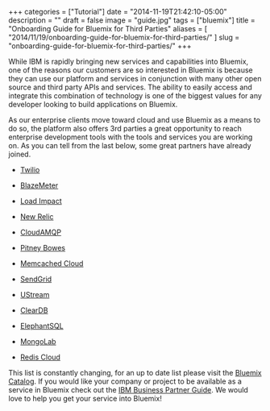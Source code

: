 +++
categories = ["Tutorial"]
date = "2014-11-19T21:42:10-05:00"
description = ""
draft = false
image = "guide.jpg"
tags = ["bluemix"]
title = "Onboarding Guide for Bluemix for Third Parties"
aliases = [
    "2014/11/19/onboarding-guide-for-bluemix-for-third-parties/"
]
slug = "onboarding-guide-for-bluemix-for-third-parties/"
+++

While IBM is rapidly bringing new services and capabilities into Bluemix, one of the reasons our customers are so interested in Bluemix is because they can use our platform and services in conjunction with many other open source and third party APIs and services. The ability to easily access and integrate this combination of technology is one of the biggest values for any developer looking to build applications on Bluemix.

As our enterprise clients move toward cloud and use Bluemix as a means to do so, the platform also offers 3rd parties a great opportunity to reach enterprise development tools with the tools and services you are working on. As you can tell from the last below, some great partners have already joined.


  * [Twilio](https://ace.ng.bluemix.net/?cm_mmc=developerWorks-_-dWdevcenter-_-bluemix-_-lp#/store/cloudOEPaneId=store&serviceOfferingGuid=bc6f7b08-5589-4f43-86da-90b710bd81af&fromCatalog=true)


  * [BlazeMeter](https://ace.ng.bluemix.net/?cm_mmc=developerWorks-_-dWdevcenter-_-bluemix-_-lp#/store/cloudOEPaneId=store&serviceOfferingGuid=bed0b74d-6d3e-47b4-ade5-b1407a5b1795&fromCatalog=true)


  * [Load Impact](https://ace.ng.bluemix.net/?cm_mmc=developerWorks-_-dWdevcenter-_-bluemix-_-lp#/store/cloudOEPaneId=store&serviceOfferingGuid=dce48839-4924-48bc-b473-2c7905466dc4&fromCatalog=true)


  * [New Relic](https://ace.ng.bluemix.net/?cm_mmc=developerWorks-_-dWdevcenter-_-bluemix-_-lp#/store/cloudOEPaneId=store&serviceOfferingGuid=aefbfa7f-93e0-46ad-ac29-ed23981b8c8d&fromCatalog=true)


  * [CloudAMQP](https://ace.ng.bluemix.net/?cm_mmc=developerWorks-_-dWdevcenter-_-bluemix-_-lp#/store/cloudOEPaneId=store&serviceOfferingGuid=7732ee9c-0570-43cc-a61f-75d303b57c05&fromCatalog=true)


  * [Pitney Bowes](https://ace.ng.bluemix.net/?cm_mmc=developerWorks-_-dWdevcenter-_-bluemix-_-lp#/store/cloudOEPaneId=store&serviceOfferingGuid=44698cab-8ca0-414b-9b6d-a0f4ac1277da&fromCatalog=true)


  * [Memcached Cloud](https://ace.ng.bluemix.net/?cm_mmc=developerWorks-_-dWdevcenter-_-bluemix-_-lp#/store/cloudOEPaneId=store&serviceOfferingGuid=9f901350-8603-4d51-9830-a768f757e10b&fromCatalog=true)


  * [SendGrid](https://ace.ng.bluemix.net/?cm_mmc=developerWorks-_-dWdevcenter-_-bluemix-_-lp#/store/cloudOEPaneId=store&serviceOfferingGuid=d12e1a82-ecc0-4bd4-95e9-93b29b1d968d&fromCatalog=true)


  * [UStream](https://ace.ng.bluemix.net/?cm_mmc=developerWorks-_-dWdevcenter-_-bluemix-_-lp#/store/cloudOEPaneId=store&serviceOfferingGuid=05447c76-4e42-4fcb-b1ed-0ddb29eacd04&fromCatalog=true)


  * [ClearDB](https://ace.ng.bluemix.net/?cm_mmc=developerWorks-_-dWdevcenter-_-bluemix-_-lp#/store/serviceOfferingGuid=d14f3880-6a1d-4c41-806d-6f7c0769e0e8&fromCatalog=true)


  * [ElephantSQL](https://ace.ng.bluemix.net/?cm_mmc=developerWorks-_-dWdevcenter-_-bluemix-_-lp#/store/serviceOfferingGuid=604e3b5d-f1d1-42a8-978c-d4c5b49c85cd&fromCatalog=true)


  * [MongoLab](https://ace.ng.bluemix.net/?cm_mmc=developerWorks-_-dWdevcenter-_-bluemix-_-lp#/store/serviceOfferingGuid=fb1a88ad-8006-447c-b0d8-678922fa58d6&fromCatalog=true)


  * [Redis Cloud](https://ace.ng.bluemix.net/?cm_mmc=developerWorks-_-dWdevcenter-_-bluemix-_-lp#/store/serviceOfferingGuid=289dab26-3200-4140-b405-725ba4ed2e5f&fromCatalog=true)


This list is constantly changing, for an up to date list please visit the [Bluemix Catalog](https://ace.ng.bluemix.net/?cm_mmc=developerWorks-_-dWdevcenter-_-bluemix-_-lp#/store/cloudOEPaneId=store). If you would like your company or project to be available as a service in Bluemix check out the [IBM Business Partner Guide](https://developer.ibm.com/marketplace/docs/vendor-guide/). We would love to help you get your service into Bluemix!

